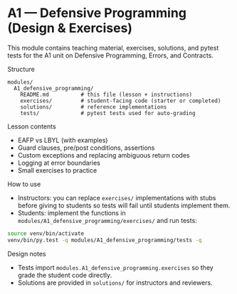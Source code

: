 # A1 — Defensive Programming (Design & Exercises)

This module contains teaching material, exercises, solutions, and pytest tests for the A1 unit on Defensive Programming, Errors, and Contracts.

Structure

```
modules/
  A1_defensive_programming/
    README.md          # this file (lesson + instructions)
    exercises/         # student-facing code (starter or completed)
    solutions/         # reference implementations
    tests/             # pytest tests used for auto-grading
```

Lesson contents

- EAFP vs LBYL (with examples)
- Guard clauses, pre/post conditions, assertions
- Custom exceptions and replacing ambiguous return codes
- Logging at error boundaries
- Small exercises to practice

How to use

- Instructors: you can replace `exercises/` implementations with stubs before giving to students so tests will fail until students implement them.
- Students: implement the functions in `modules/A1_defensive_programming/exercises/` and run tests:

```bash
source venv/bin/activate
venv/bin/py.test -q modules/A1_defensive_programming/tests -q
```

Design notes

- Tests import `modules.A1_defensive_programming.exercises` so they grade the student code directly.
- Solutions are provided in `solutions/` for instructors and reviewers.
